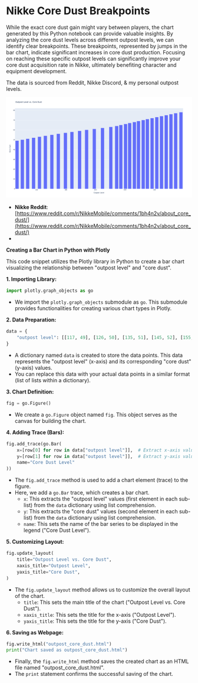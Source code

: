 # Nikke Core Dust Breakpoints 

While the exact core dust gain might vary between players, the chart generated by this Python notebook can provide valuable insights. By analyzing the core dust levels across different outpost levels, we can identify clear breakpoints. These breakpoints, represented by jumps in the bar chart, indicate significant increases in core dust production. Focusing on reaching these specific outpost levels can significantly improve your core dust acquisition rate in Nikke, ultimately benefiting character and equipment development.

The data is sourced from Reddit, Nikke Discord, & my personal outpost levels.

![Core Dust & Outpost Levels](core_dust_chart.png)

- **Nikke Reddit**: [https://www.reddit.com/r/NikkeMobile/comments/1bh4n2v/about_core_dust/](https://www.reddit.com/r/NikkeMobile/comments/1bh4n2v/about_core_dust/)
- 
**Creating a Bar Chart in Python with Plotly**

This code snippet utilizes the Plotly library in Python to create a bar chart visualizing the relationship between "outpost level" and "core dust".

**1. Importing Library:**

```python
import plotly.graph_objects as go
```

- We import the `plotly.graph_objects` submodule as `go`. This submodule provides functionalities for creating various chart types in Plotly.

**2. Data Preparation:**

```python
data = {
    "outpost level": [[117, 49], [126, 50], [135, 51], [145, 52], [155, 53], [165, 54], [176, 55], [187, 56], [199, 57], [210, 58], [223, 59], [235, 60], [248, 61], [262, 62], [276, 63], [286, 64], [293, 65], [301, 66], [308, 67], [316, 68], [323, 69], [331, 70], [338, 71], [346, 72], [354, 73], [362, 74], [370, 75], [378, 76], [386, 77], [395, 78]]
}
```

- A dictionary named `data` is created to store the data points. This data represents the "outpost level" (x-axis) and its corresponding "core dust" (y-axis) values. 
- You can replace this data with your actual data points in a similar format (list of lists within a dictionary).

**3. Chart Definition:**

```python
fig = go.Figure()
```

- We create a `go.Figure` object named `fig`. This object serves as the canvas for building the chart.

**4. Adding Trace (Bars):**

```python
fig.add_trace(go.Bar(
    x=[row[0] for row in data["outpost level"]],  # Extract x-axis values (outpost level)
    y=[row[1] for row in data["outpost level"]],  # Extract y-axis values (core dust)
    name="Core Dust Level"
))
```

- The `fig.add_trace` method is used to add a chart element (trace) to the figure. 
- Here, we add a `go.Bar` trace, which creates a bar chart.
    - `x`: This extracts the "outpost level" values (first element in each sub-list) from the `data` dictionary using list comprehension. 
    - `y`: This extracts the "core dust" values (second element in each sub-list) from the `data` dictionary using list comprehension.
    - `name`: This sets the name of the bar series to be displayed in the legend ("Core Dust Level").

**5. Customizing Layout:**

```python
fig.update_layout(
    title="Outpost Level vs. Core Dust",
    xaxis_title="Outpost Level",
    yaxis_title="Core Dust",
)
```

- The `fig.update_layout` method allows us to customize the overall layout of the chart.
    - `title`: This sets the main title of the chart ("Outpost Level vs. Core Dust").
    - `xaxis_title`: This sets the title for the x-axis ("Outpost Level").
    - `yaxis_title`: This sets the title for the y-axis ("Core Dust").

**6. Saving as Webpage:**

```python
fig.write_html("outpost_core_dust.html")
print("Chart saved as outpost_core_dust.html")
```

- Finally, the `fig.write_html` method saves the created chart as an HTML file named "outpost_core_dust.html".
- The `print` statement confirms the successful saving of the chart.
